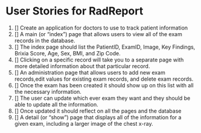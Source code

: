 # User Stories for RadReport

1. [] Create an application for doctors to use to track patient information
2. [] A main (or “index”) page that allows users to view all of the exam records in the database.
3. [] The index page should list the PatientID, ExamID, Image, Key Findings, Brixia Score, Age, Sex, BMI, and Zip Code.
4. [] Clicking on a specific record will take you to a separate page with more detailed information about that particular record.
5. [] An administration page that allows users to add new exam records,edit values for existing exam records, and delete exam records.
6. [] Once the exam has been created it should show up on this list with all the necessary information.
7. [] The user can update which ever exam they want and they should be able to update all the information.
8. [] Once updated it should reflect on all the pages and the database
9. [] A detail (or “show”) page that displays all of the information for a given exam, including a larger image of the chest x-ray.
